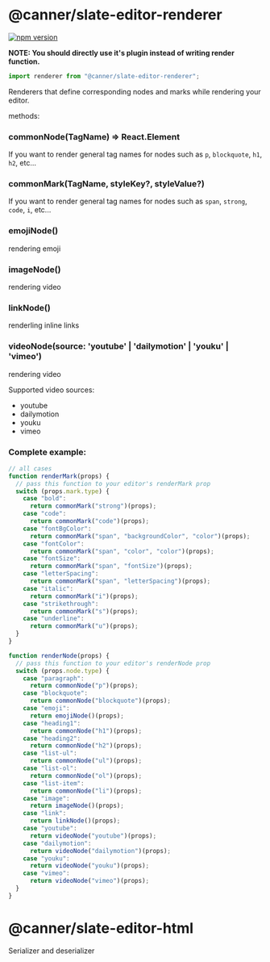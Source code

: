 # @canner/slate-editor-renderer

[![npm version](https://badge.fury.io/js/%40canner%2Fslate-editor-renderer.svg)](https://badge.fury.io/js/%40canner%2Fslate-editor-renderer)

**NOTE: You should directly use it's plugin instead of writing render function.**

```js
import renderer from "@canner/slate-editor-renderer";
```

Renderers that define corresponding nodes and marks while rendering your editor.

methods:

### commonNode(TagName) => React.Element<TagName>

If you want to render general tag names for nodes such as `p`, `blockquote`, `h1`, `h2`, etc...

### commonMark(TagName, styleKey?, styleValue?)

If you want to render general tag names for nodes such as `span`, `strong`, `code`, `i`, etc...

### emojiNode()

rendering emoji

### imageNode()

rendering video

### linkNode()

renderling inline links

### videoNode(source: 'youtube' | 'dailymotion' | 'youku' | 'vimeo')

rendering video

Supported video sources:

* youtube
* dailymotion
* youku
* vimeo

### Complete example:

```js
// all cases
function renderMark(props) {
  // pass this function to your editor's renderMark prop
  switch (props.mark.type) {
    case "bold":
      return commonMark("strong")(props);
    case "code":
      return commonMark("code")(props);
    case "fontBgColor":
      return commonMark("span", "backgroundColor", "color")(props);
    case "fontColor":
      return commonMark("span", "color", "color")(props);
    case "fontSize":
      return commonMark("span", "fontSize")(props);
    case "letterSpacing":
      return commonMark("span", "letterSpacing")(props);
    case "italic":
      return commonMark("i")(props);
    case "strikethrough":
      return commonMark("s")(props);
    case "underline":
      return commonMark("u")(props);
  }
}

function renderNode(props) {
  // pass this function to your editor's renderNode prop
  switch (props.node.type) {
    case "paragraph":
      return commonNode("p")(props);
    case "blockquote":
      return commonNode("blockquote")(props);
    case "emoji":
      return emojiNode()(props);
    case "heading1":
      return commonNode("h1")(props);
    case "heading2":
      return commonNode("h2")(props);
    case "list-ul":
      return commonNode("ul")(props);
    case "list-ol":
      return commonNode("ol")(props);
    case "list-item":
      return commonNode("li")(props);
    case "image":
      return imageNode()(props);
    case "link":
      return linkNode()(props);
    case "youtube":
      return videoNode("youtube")(props);
    case "dailymotion":
      return videoNode("dailymotion")(props);
    case "youku":
      return videoNode("youku")(props);
    case "vimeo":
      return videoNode("vimeo")(props);
  }
}
```

# @canner/slate-editor-html

Serializer and deserializer
